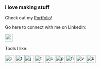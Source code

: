 
<!---
davidpierce24/davidpierce24 is a ✨ special ✨ repository because its `README.md` (this file) appears on your GitHub profile.
You can click the Preview link to take a look at your changes.
--->

### i love making stuff

Check out my 
[Portfolio](https://david-pierce-portfolio-react.vercel.app/)!

Go here to connect with me on LinkedIn:
<!-- ![LinkedIn](https://user-images.githubusercontent.com/103011750/182666854-08f79ae3-40c3-4c22-b298-6943f70c5836.png) -->
<!-- <img src="https://user-images.githubusercontent.com/16319829/81180309-2b51f000-8fee-11ea-8a78-ddfe8c3412a7.png" width="150" height="280"> -->
[<img src="https://user-images.githubusercontent.com/103011750/182666854-08f79ae3-40c3-4c22-b298-6943f70c5836.png" width="25" height="25">](https://www.linkedin.com/in/david-pierce-784706170/)

Tools I like:

<img src="https://user-images.githubusercontent.com/103011750/182715135-4791880f-115d-49c8-bda2-4edbfb132e91.png" alt="react" width="30" height="25"> <img src="https://cdn.jsdelivr.net/gh/devicons/devicon@latest/icons/typescript/typescript-original.svg" alt="typescript" width="30" height="25" /><img src="https://user-images.githubusercontent.com/103011750/182716238-14c2f6cd-bf67-4be4-a1b6-3fa229ad1d2a.svg" alt="javascript" width="30" height="25"> <img src="https://user-images.githubusercontent.com/103011750/182717513-fac5322d-5b3e-4fb7-b7dd-9c0b1b35f316.svg" alt="tailwindcss" width="30" height="25"> <img src="https://cdn.jsdelivr.net/gh/devicons/devicon@latest/icons/csharp/csharp-original.svg" alt="csharp" width="30" height="25"> <img src="https://user-images.githubusercontent.com/103011750/182717398-a7059d83-9e24-4c48-98d5-993b640e1c00.svg" alt="python" width="30" height="25"> <img src="https://user-images.githubusercontent.com/103011750/182716980-ec9eb017-e9a2-48c5-8794-86d01a5793d8.svg" alt="figma" width="30" height="25"> <img src="https://user-images.githubusercontent.com/103011750/182717563-6d785d2d-1590-4027-a397-573e71b6d111.svg" alt="vscode"  width="30" height="25"> <img src="https://cdn.jsdelivr.net/gh/devicons/devicon@latest/icons/blender/blender-original.svg" alt="blender"  width="30" height="25" />






